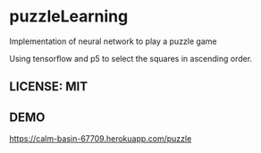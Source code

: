 # puzzleLearning

Implementation of neural network to play a puzzle game

Using tensorflow and p5 to select the squares in ascending order.

## LICENSE: MIT
## DEMO
https://calm-basin-67709.herokuapp.com/puzzle
